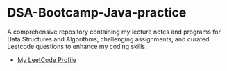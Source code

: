 # DSA-Bootcamp-Java-practice
A comprehensive repository containing my lecture notes and programs for Data Structures and Algorithms, challenging assignments, and curated Leetcode questions to enhance my coding skills.
 - [My LeetCode Profile](https://leetcode.com/UjwalK19/)
